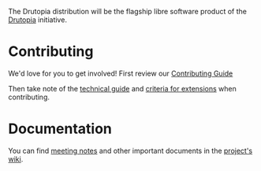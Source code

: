 The Drutopia distribution will be the flagship libre software product of the [Drutopia](http://drutopia.org/) initiative.

# Contributing

We'd love for you to get involved! First review our [Contributing Guide](https://gitlab.com/drutopia/drutopia-distribution/blob/8.x-1.x/CONTRIBUTING.md)

Then take note of the [technical guide](https://gitlab.com/drutopia/drutopia-distribution/wikis/technical-guide) and [criteria for extensions](https://gitlab.com/drutopia/drutopia-distribution/wikis/extension-criteria-and-candidates) when contributing.

# Documentation

You can find [meeting notes](https://gitlab.com/drutopia/drutopia-distribution/wikis/meeting-notes) and other important documents in the [project's wiki](https://gitlab.com/drutopia/drutopia-distribution/wikis/home).